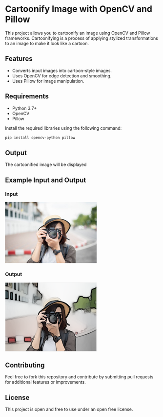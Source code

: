 # Cartoonify Image with OpenCV and Pillow

This project allows you to cartoonify an image using OpenCV and Pillow frameworks. Cartoonifying is a process of applying stylized transformations to an image to make it look like a cartoon.

## Features

- Converts input images into cartoon-style images.
- Uses OpenCV for edge detection and smoothing.
- Uses Pillow for image manipulation.

## Requirements

- Python 3.7+
- OpenCV
- Pillow

Install the required libraries using the following command:
```bash
pip install opencv-python pillow
```

## Output
The cartoonified image will be displayed

## Example Input and Output
### Input
<img src="img_photographer.jpg" alt="Input Image" width="300" />

### Output
<img src="img_photographer_cartoonify.PNG" alt="Cartoonified Image" width="300" />

## Contributing
Feel free to fork this repository and contribute by submitting pull requests for additional features or improvements.

## License
This project is open and free to use under an open free license.